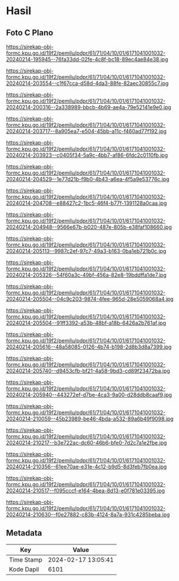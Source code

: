 # Hasil

## Foto C Plano

https://sirekap-obj-formc.kpu.go.id/19f2/pemilu/pdpr/61/71/04/10/01/6171041001032-20240214-195945--76fa33dd-02fe-4c8f-bc18-89ec4ae84e38.jpg

https://sirekap-obj-formc.kpu.go.id/19f2/pemilu/pdpr/61/71/04/10/01/6171041001032-20240214-203554--c1f67cca-d58d-4da3-88fe-82aec30855c7.jpg

https://sirekap-obj-formc.kpu.go.id/19f2/pemilu/pdpr/61/71/04/10/01/6171041001032-20240214-200316--2a338989-bbcb-4b69-ae4a-79e52141e9e0.jpg

https://sirekap-obj-formc.kpu.go.id/19f2/pemilu/pdpr/61/71/04/10/01/6171041001032-20240214-203717--8a905ea7-e504-45bb-a11c-f460ad77f192.jpg

https://sirekap-obj-formc.kpu.go.id/19f2/pemilu/pdpr/61/71/04/10/01/6171041001032-20240214-203923--c0405f34-5a9c-4bb7-af86-6fdc2c0110fb.jpg

https://sirekap-obj-formc.kpu.go.id/19f2/pemilu/pdpr/61/71/04/10/01/6171041001032-20240214-204529--1e77d21b-f9b0-4b43-a6ea-4f5a9e53776c.jpg

https://sirekap-obj-formc.kpu.go.id/19f2/pemilu/pdpr/61/71/04/10/01/6171041001032-20240214-204708--e88427c2-1bc5-46f4-b77f-1391128a0caa.jpg

https://sirekap-obj-formc.kpu.go.id/19f2/pemilu/pdpr/61/71/04/10/01/6171041001032-20240214-204948--9566e67b-b020-487e-805b-e38faf108660.jpg

https://sirekap-obj-formc.kpu.go.id/19f2/pemilu/pdpr/61/71/04/10/01/6171041001032-20240214-205113--9987c2ef-97c7-49a3-b163-0ba1eb721b0c.jpg

https://sirekap-obj-formc.kpu.go.id/19f2/pemilu/pdpr/61/71/04/10/01/6171041001032-20240214-205326--54f60a3c-49bf-456a-82e8-19bddffa1de7.jpg

https://sirekap-obj-formc.kpu.go.id/19f2/pemilu/pdpr/61/71/04/10/01/6171041001032-20240214-205504--04c9c203-9874-4fee-965d-28e5059068a4.jpg

https://sirekap-obj-formc.kpu.go.id/19f2/pemilu/pdpr/61/71/04/10/01/6171041001032-20240214-205504--91ff3392-a53b-48bf-a18b-6426a2b761af.jpg

https://sirekap-obj-formc.kpu.go.id/19f2/pemilu/pdpr/61/71/04/10/01/6171041001032-20240214-205616--48a58085-0126-4b74-b198-2d8b3d8a7399.jpg

https://sirekap-obj-formc.kpu.go.id/19f2/pemilu/pdpr/61/71/04/10/01/6171041001032-20240214-205740--d9453cfb-bf21-4a58-9bd3-cd89f23472ba.jpg

https://sirekap-obj-formc.kpu.go.id/19f2/pemilu/pdpr/61/71/04/10/01/6171041001032-20240214-205940--443272ef-d7be-4ca3-9a00-d28ddb8caaf9.jpg

https://sirekap-obj-formc.kpu.go.id/19f2/pemilu/pdpr/61/71/04/10/01/6171041001032-20240214-210059--45b23989-be46-4bda-a532-89a6b49f9098.jpg

https://sirekap-obj-formc.kpu.go.id/19f2/pemilu/pdpr/61/71/04/10/01/6171041001032-20240214-210217--b3e722ac-dc60-46b6-bfe0-7d2c7a1e2fbe.jpg

https://sirekap-obj-formc.kpu.go.id/19f2/pemilu/pdpr/61/71/04/10/01/6171041001032-20240214-210356--61ee70ae-e31e-4c12-b9d5-8d3feb7fb0ea.jpg

https://sirekap-obj-formc.kpu.go.id/19f2/pemilu/pdpr/61/71/04/10/01/6171041001032-20240214-210517--f095cccf-e164-4bea-8d13-e0f781e03395.jpg

https://sirekap-obj-formc.kpu.go.id/19f2/pemilu/pdpr/61/71/04/10/01/6171041001032-20240214-210630--f0e27882-c83b-4124-8a7a-931c4285beba.jpg


## Metadata

| Key        | Value               |
| ---------- | ------------------- |
| Time Stamp | 2024-02-17 13:05:41 |
| Kode Dapil | 6101                |



